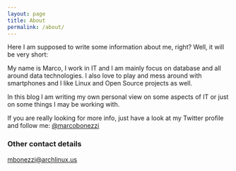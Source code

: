 ```yaml
---
layout: page
title: About
permalink: /about/
---
```


Here I am supposed to write some information about me, right?
Well, it will be very short: 

My name is Marco, I work in IT and I am mainly focus on database and all around data technologies. 
I also love to play and mess around with smartphones and I like Linux and Open Source projects as well.

In this blog I am writing my own personal view on some aspects of IT or just on some things I may be working with.

If you are really looking for more info, just have a look at my Twitter profile and follow me:
[@marcobonezzi](http://twitter.com/marcobonezzi)

### Other contact details

[mbonezzi@archlinux.us](mailto:mbonezzi@archlinux.us)